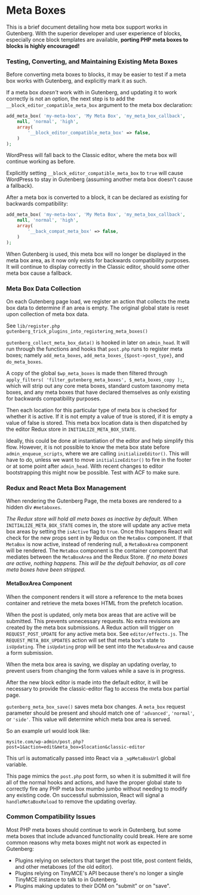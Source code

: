 # Meta Boxes

This is a brief document detailing how meta box support works in Gutenberg. With the superior developer and user experience of blocks, especially once block templates are available, **porting PHP meta boxes to blocks is highly encouraged!**

### Testing, Converting, and Maintaining Existing Meta Boxes

Before converting meta boxes to blocks, it may be  easier to test if a meta box works with Gutenberg, and explicitly mark it as such.

If a meta box *doesn't* work with in Gutenberg, and updating it to work correctly is not an option, the next step is to add the `__block_editor_compatible_meta_box` argument to the meta box declaration:

```php
add_meta_box( 'my-meta-box', 'My Meta Box', 'my_meta_box_callback',
	null, 'normal', 'high',
	array(
		'__block_editor_compatible_meta_box' => false,
	)
);
```

WordPress will fall back to the Classic editor, where the meta box will continue working as before.

Explicitly setting `__block_editor_compatible_meta_box` to `true` will cause WordPress to stay in Gutenberg (assuming another meta box doesn't cause a fallback).

After a meta box is converted to a block, it can be declared as existing for backwards compatibility:

```php
add_meta_box( 'my-meta-box', 'My Meta Box', 'my_meta_box_callback',
	null, 'normal', 'high',
	array(
		'__back_compat_meta_box' => false,
	)
);
```

When Gutenberg is used, this meta box will no longer be displayed in the meta box area, as it now only exists for backwards compatibility purposes. It will continue to display correctly in the Classic editor, should some other meta box cause a fallback.

### Meta Box Data Collection

On each Gutenberg page load, we register an action that collects the meta box data to determine if an area is empty. The original global state is reset upon collection of meta box data.

See `lib/register.php gutenberg_trick_plugins_into_registering_meta_boxes()`

`gutenberg_collect_meta_box_data()` is hooked in later on `admin_head`. It will run through the functions and hooks that `post.php` runs to register meta boxes; namely `add_meta_boxes`, `add_meta_boxes_{$post->post_type}`, and `do_meta_boxes`.

A copy of the global `$wp_meta_boxes` is made then filtered through `apply_filters( 'filter_gutenberg_meta_boxes', $_meta_boxes_copy );`, which will strip out any core meta boxes, standard custom taxonomy meta boxes, and any meta boxes that have declared themselves as only existing for backwards compatibility purposes.

Then each location for this particular type of meta box is checked for whether it is active. If it is not empty a value of true is stored, if it is empty a value of false is stored. This meta box location data is then dispatched by the editor Redux store in `INITIALIZE_META_BOX_STATE`.

Ideally, this could be done at instantiation of the editor and help simplify this flow. However, it is not possible to know the meta box state before `admin_enqueue_scripts`, where we are calling `initializeEditor()`. This will have to do, unless we want to move `initializeEditor()` to fire in the footer or at some point after `admin_head`. With recent changes to editor bootstrapping this might now be possible. Test with ACF to make sure.

### Redux and React Meta Box Management

When rendering the Gutenberg Page, the meta boxes are rendered to a hidden div `#metaboxes`.

*The Redux store will hold all meta boxes as inactive by default*. When
`INITIALIZE_META_BOX_STATE` comes in, the store will update any active meta box areas by setting the `isActive` flag to `true`. Once this happens React will check for the new props sent in by Redux on the `MetaBox` component. If that `MetaBox` is now active, instead of rendering null, a `MetaBoxArea` component will be rendered. The `MetaBox` component is the container component that mediates between the `MetaBoxArea` and the Redux Store. *If no meta boxes are active, nothing happens. This will be the default behavior, as all core meta boxes have been stripped.*

#### MetaBoxArea Component

When the component renders it will store a reference to the meta boxes container and retrieve the meta boxes HTML from the prefetch location.

When the post is updated, only meta box areas that are active will be submitted. This prevents unnecessary requests. No extra revisions are created by the meta box submissions. A Redux action will trigger on `REQUEST_POST_UPDATE` for any active meta box. See `editor/effects.js`. The `REQUEST_META_BOX_UPDATES` action will set that meta box's state to `isUpdating`. The `isUpdating` prop will be sent into the `MetaBoxArea` and cause a form submission.

When the meta box area is saving, we display an updating overlay, to prevent users from changing the form values while a save is in progress.

After the new block editor is made into the default editor, it will be necessary to provide the classic-editor flag to access the meta box partial page.

`gutenberg_meta_box_save()` saves meta box changes. A `meta_box` request parameter should be present and should match one of `'advanced'`, `'normal'`, or `'side'`. This value will determine which meta box area is served.

So an example url would look like:

`mysite.com/wp-admin/post.php?post=1&action=edit&meta_box=$location&classic-editor`

This url is automatically passed into React via a `_wpMetaBoxUrl` global variable.

This page mimics the `post.php` post form, so when it is submitted it will fire all of the normal hooks and actions, and have the proper global state to correctly fire any PHP meta box mumbo jumbo without needing to modify any existing code. On successful submission, React will signal a `handleMetaBoxReload` to remove the updating overlay.

### Common Compatibility Issues

Most PHP meta boxes should continue to work in Gutenberg, but some meta boxes that include advanced functionality could break. Here are some common reasons why meta boxes might not work as expected in Gutenberg:

- Plugins relying on selectors that target the post title, post content fields, and other metaboxes (of the old editor).
- Plugins relying on TinyMCE's API because there's no longer a single TinyMCE instance to talk to in Gutenberg.
- Plugins making updates to their DOM on "submit" or on "save".
